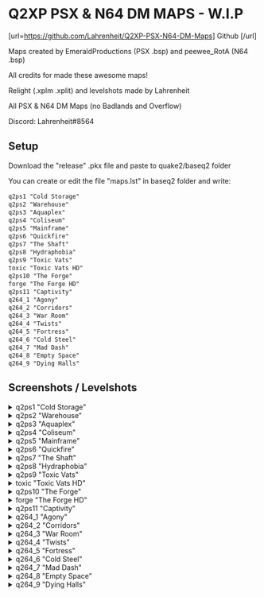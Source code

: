 # Q2XP PSX & N64 DM MAPS - W.I.P
[url=https://github.com/Lahrenheit/Q2XP-PSX-N64-DM-Maps] Github [/url]

Maps created by EmeraldProductions (PSX .bsp) and peewee_RotA (N64 .bsp)

All credits for made these awesome maps!

Relight (.xplm .xplit) and levelshots made by Lahrenheit

All PSX & N64 DM Maps (no Badlands and Overflow)

Discord: Lahrenheit#8564


## Setup

Download the "release" .pkx file and paste to quake2/baseq2 folder

You can create or edit the file "maps.lst" in baseq2 folder and write:
```
q2ps1 "Cold Storage"
q2ps2 "Warehouse"
q2ps3 "Aquaplex"
q2ps4 "Coliseum"
q2ps5 "Mainframe"
q2ps6 "Quickfire"
q2ps7 "The Shaft"
q2ps8 "Hydraphobia"
q2ps9 "Toxic Vats"
toxic "Toxic Vats HD"
q2ps10 "The Forge"
forge "The Forge HD"
q2ps11 "Captivity"
q264_1 "Agony"
q264_2 "Corridors"
q264_3 "War Room"
q264_4 "Twists"
q264_5 "Fortress"
q264_6 "Cold Steel"
q264_7 "Mad Dash"
q264_8 "Empty Space"
q264_9 "Dying Halls"
```

## Screenshots / Levelshots

<details><summary>q2ps1 "Cold Storage"</summary>
<p>
  
![Screenshot 1](https://github.com/Lahrenheit/Q2XP-PSX-DM-Maps/blob/main/levelshots/q2ps1.jpg)
</p>
</details>

<details><summary>q2ps2 "Warehouse"</summary>
<p>
  
![Screenshot 2](https://github.com/Lahrenheit/Q2XP-PSX-DM-Maps/blob/main/levelshots/q2ps2.jpg)
</p>
</details>

<details><summary>q2ps3 "Aquaplex"</summary>
<p>
  
![Screenshot 3](https://github.com/Lahrenheit/Q2XP-PSX-DM-Maps/blob/main/levelshots/q2ps3.jpg)
</p>
</details>

<details><summary>q2ps4 "Coliseum"</summary>
<p>
  
![Screenshot 4](https://github.com/Lahrenheit/Q2XP-PSX-DM-Maps/blob/main/levelshots/q2ps4.jpg)
</p>
</details>

<details><summary>q2ps5 "Mainframe"</summary>
<p>
  
![Screenshot 5](https://github.com/Lahrenheit/Q2XP-PSX-DM-Maps/blob/main/levelshots/q2ps5.jpg)
</p>
</details>

<details><summary>q2ps6 "Quickfire"</summary>
<p>
  
![Screenshot 6](https://github.com/Lahrenheit/Q2XP-PSX-DM-Maps/blob/main/levelshots/q2ps6.jpg)
</p>
</details>

<details><summary>q2ps7 "The Shaft"</summary>
<p>
  
![Screenshot 7](https://github.com/Lahrenheit/Q2XP-PSX-DM-Maps/blob/main/levelshots/q2ps7.jpg)
</p>
</details>

<details><summary>q2ps8 "Hydraphobia"</summary>
<p>
  
![Screenshot 8](https://github.com/Lahrenheit/Q2XP-PSX-DM-Maps/blob/main/levelshots/q2ps8.jpg)
</p>
</details>

<details><summary>q2ps9 "Toxic Vats"</summary>
<p>
  
![Screenshot 9](https://github.com/Lahrenheit/Q2XP-PSX-DM-Maps/blob/main/levelshots/q2ps9.jpg)
</p>
</details>

<details><summary>toxic "Toxic Vats HD"</summary>
<p>
  
![Screenshot 10](https://github.com/Lahrenheit/Q2XP-PSX-DM-Maps/blob/main/levelshots/toxic.jpg)
</p>
</details>

<details><summary>q2ps10 "The Forge"</summary>
<p>
  
![Screenshot 11](https://github.com/Lahrenheit/Q2XP-PSX-DM-Maps/blob/main/levelshots/q2ps10.jpg)
</p>
</details>

<details><summary>forge "The Forge HD"</summary>
<p>
  
![Screenshot 12](https://github.com/Lahrenheit/Q2XP-PSX-DM-Maps/blob/main/levelshots/forge.jpg)
</p>
</details>

<details><summary>q2ps11 "Captivity"</summary>
<p>
  
![Screenshot 13](https://github.com/Lahrenheit/Q2XP-PSX-DM-Maps/blob/main/levelshots/q2ps11.jpg)
</p>
</details>

<details><summary>q264_1 "Agony"</summary>
<p>
  
![Screenshot 13](https://github.com/Lahrenheit/Q2XP-PSX-DM-Maps/blob/main/levelshots/q264_1.jpg)
</p>
</details>

<details><summary>q264_2 "Corridors"</summary>
<p>
  
![Screenshot 13](https://github.com/Lahrenheit/Q2XP-PSX-DM-Maps/blob/main/levelshots/q264_2.jpg)
</p>
</details>

<details><summary>q264_3 "War Room"</summary>
<p>
  
![Screenshot 13](https://github.com/Lahrenheit/Q2XP-PSX-DM-Maps/blob/main/levelshots/q264_3.jpg)
</p>
</details>

<details><summary>q264_4 "Twists"</summary>
<p>
  
![Screenshot 13](https://github.com/Lahrenheit/Q2XP-PSX-DM-Maps/blob/main/levelshots/q264_4.jpg)
</p>
</details>

<details><summary>q264_5 "Fortress"</summary>
<p>
  
![Screenshot 13](https://github.com/Lahrenheit/Q2XP-PSX-DM-Maps/blob/main/levelshots/q264_5.jpg)
</p>
</details>

<details><summary>q264_6 "Cold Steel"</summary>
<p>
  
![Screenshot 13](https://github.com/Lahrenheit/Q2XP-PSX-DM-Maps/blob/main/levelshots/q264_6.jpg)
</p>
</details>

<details><summary>q264_7 "Mad Dash"</summary>
<p>
  
![Screenshot 13](https://github.com/Lahrenheit/Q2XP-PSX-DM-Maps/blob/main/levelshots/q264_7.jpg)
</p>
</details>

<details><summary>q264_8 "Empty Space"</summary>
<p>
  
![Screenshot 13](https://github.com/Lahrenheit/Q2XP-PSX-DM-Maps/blob/main/levelshots/q264_8.jpg)
</p>
</details>

<details><summary>q264_9 "Dying Halls"</summary>
<p>
  
![Screenshot 13](https://github.com/Lahrenheit/Q2XP-PSX-DM-Maps/blob/main/levelshots/q264_9.jpg)
</p>
</details>


